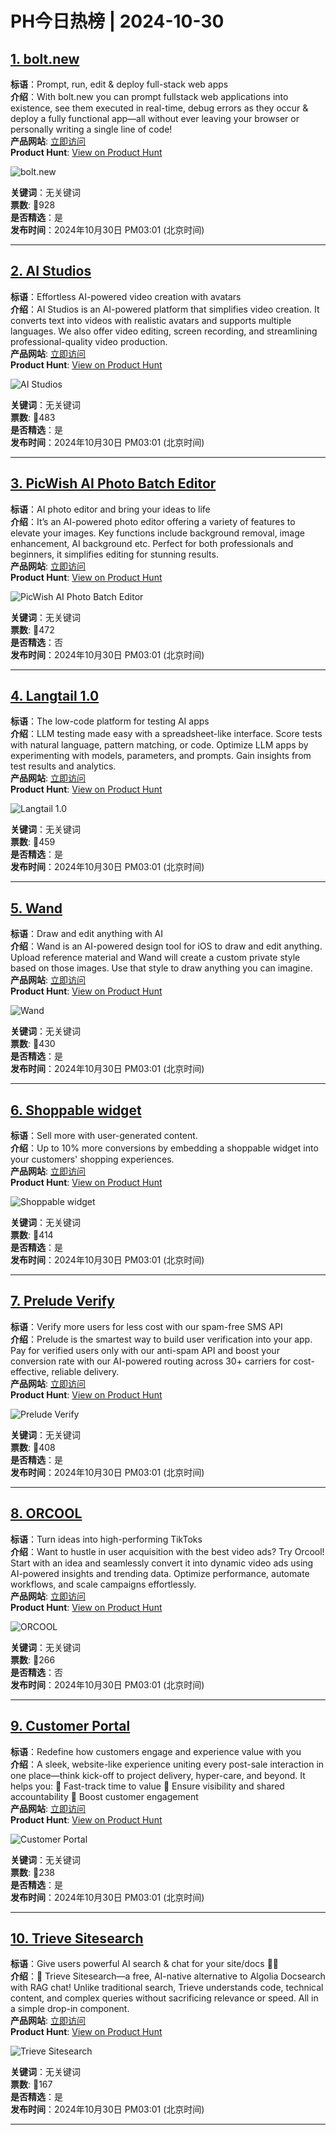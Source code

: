 # PH今日热榜 | 2024-10-30

## [1. bolt.new](https://www.producthunt.com/posts/bolt-new?utm_campaign=producthunt-api&utm_medium=api-v2&utm_source=Application%3A+linewalker+%28ID%3A+135281%29)  
**标语**：Prompt, run, edit & deploy full-stack web apps  
**介绍**：With bolt.new you can prompt fullstack web applications into existence, see them executed in real-time, debug errors as they occur & deploy a fully functional app—all without ever leaving your browser or personally writing a single line of code!  
**产品网站**: [立即访问](https://www.producthunt.com/r/OTWG7QWBMBQ2H7?utm_campaign=producthunt-api&utm_medium=api-v2&utm_source=Application%3A+linewalker+%28ID%3A+135281%29)  
**Product Hunt**: [View on Product Hunt](https://www.producthunt.com/posts/bolt-new?utm_campaign=producthunt-api&utm_medium=api-v2&utm_source=Application%3A+linewalker+%28ID%3A+135281%29)  

![bolt.new](https://ph-files.imgix.net/243b8dd1-15ce-4df7-99f4-e65347e9b06f.jpeg?auto=format&fit=crop&frame=1&h=512&w=1024)  

**关键词**：无关键词  
**票数**: 🔺928  
**是否精选**：是  
**发布时间**：2024年10月30日 PM03:01 (北京时间)  

---

## [2. AI Studios](https://www.producthunt.com/posts/ai-studios-2?utm_campaign=producthunt-api&utm_medium=api-v2&utm_source=Application%3A+linewalker+%28ID%3A+135281%29)  
**标语**：Effortless AI-powered video creation with avatars  
**介绍**：AI Studios is an AI-powered platform that simplifies video creation. It converts text into videos with realistic avatars and supports multiple languages. We also offer video editing, screen recording, and streamlining professional-quality video production.  
**产品网站**: [立即访问](https://www.producthunt.com/r/YCGEZTC5Z6SKWF?utm_campaign=producthunt-api&utm_medium=api-v2&utm_source=Application%3A+linewalker+%28ID%3A+135281%29)  
**Product Hunt**: [View on Product Hunt](https://www.producthunt.com/posts/ai-studios-2?utm_campaign=producthunt-api&utm_medium=api-v2&utm_source=Application%3A+linewalker+%28ID%3A+135281%29)  

![AI Studios](https://ph-files.imgix.net/372aa63e-8e98-4464-81f3-1e60dd670cd6.png?auto=format&fit=crop&frame=1&h=512&w=1024)  

**关键词**：无关键词  
**票数**: 🔺483  
**是否精选**：是  
**发布时间**：2024年10月30日 PM03:01 (北京时间)  

---

## [3. PicWish AI Photo Batch Editor](https://www.producthunt.com/posts/picwish-ai-photo-batch-editor?utm_campaign=producthunt-api&utm_medium=api-v2&utm_source=Application%3A+linewalker+%28ID%3A+135281%29)  
**标语**：AI photo editor and bring your ideas to life  
**介绍**：It’s an AI-powered photo editor offering a variety of features to elevate your images. Key functions include background removal, image enhancement, AI background etc. Perfect for both professionals and beginners, it simplifies editing for stunning results.  
**产品网站**: [立即访问](https://www.producthunt.com/r/LSAV2MO2E2RQVK?utm_campaign=producthunt-api&utm_medium=api-v2&utm_source=Application%3A+linewalker+%28ID%3A+135281%29)  
**Product Hunt**: [View on Product Hunt](https://www.producthunt.com/posts/picwish-ai-photo-batch-editor?utm_campaign=producthunt-api&utm_medium=api-v2&utm_source=Application%3A+linewalker+%28ID%3A+135281%29)  

![PicWish AI Photo Batch Editor](https://ph-files.imgix.net/26c16e40-3483-4fbd-bb8d-d501fbe5143a.png?auto=format&fit=crop&frame=1&h=512&w=1024)  

**关键词**：无关键词  
**票数**: 🔺472  
**是否精选**：否  
**发布时间**：2024年10月30日 PM03:01 (北京时间)  

---

## [4. Langtail 1.0](https://www.producthunt.com/posts/langtail-1-0?utm_campaign=producthunt-api&utm_medium=api-v2&utm_source=Application%3A+linewalker+%28ID%3A+135281%29)  
**标语**：The low-code platform for testing AI apps  
**介绍**：LLM testing made easy with a spreadsheet-like interface. Score tests with natural language, pattern matching, or code. Optimize LLM apps by experimenting with models, parameters, and prompts. Gain insights from test results and analytics.  
**产品网站**: [立即访问](https://www.producthunt.com/r/IOMKOQBE5JGKMA?utm_campaign=producthunt-api&utm_medium=api-v2&utm_source=Application%3A+linewalker+%28ID%3A+135281%29)  
**Product Hunt**: [View on Product Hunt](https://www.producthunt.com/posts/langtail-1-0?utm_campaign=producthunt-api&utm_medium=api-v2&utm_source=Application%3A+linewalker+%28ID%3A+135281%29)  

![Langtail 1.0](https://ph-files.imgix.net/a604d28d-844a-4c70-91a2-1e0b79f545ff.png?auto=format&fit=crop&frame=1&h=512&w=1024)  

**关键词**：无关键词  
**票数**: 🔺459  
**是否精选**：是  
**发布时间**：2024年10月30日 PM03:01 (北京时间)  

---

## [5. Wand](https://www.producthunt.com/posts/wand-5?utm_campaign=producthunt-api&utm_medium=api-v2&utm_source=Application%3A+linewalker+%28ID%3A+135281%29)  
**标语**：Draw and edit anything with AI  
**介绍**：Wand is an AI-powered design tool for iOS to draw and edit anything. Upload reference material and Wand will create a custom private style based on those images. Use that style to draw anything you can imagine.  
**产品网站**: [立即访问](https://www.producthunt.com/r/4P3OC645VKXALI?utm_campaign=producthunt-api&utm_medium=api-v2&utm_source=Application%3A+linewalker+%28ID%3A+135281%29)  
**Product Hunt**: [View on Product Hunt](https://www.producthunt.com/posts/wand-5?utm_campaign=producthunt-api&utm_medium=api-v2&utm_source=Application%3A+linewalker+%28ID%3A+135281%29)  

![Wand](https://ph-files.imgix.net/bfc5e29e-eb2f-495d-be06-7ab154779206.jpeg?auto=format&fit=crop&frame=1&h=512&w=1024)  

**关键词**：无关键词  
**票数**: 🔺430  
**是否精选**：是  
**发布时间**：2024年10月30日 PM03:01 (北京时间)  

---

## [6. Shoppable widget](https://www.producthunt.com/posts/shoppable-widget?utm_campaign=producthunt-api&utm_medium=api-v2&utm_source=Application%3A+linewalker+%28ID%3A+135281%29)  
**标语**：Sell more with user-generated content.  
**介绍**：Up to 10% more conversions by embedding a shoppable widget into your customers' shopping experiences.  
**产品网站**: [立即访问](https://www.producthunt.com/r/2QMTO6RZEQJBR4?utm_campaign=producthunt-api&utm_medium=api-v2&utm_source=Application%3A+linewalker+%28ID%3A+135281%29)  
**Product Hunt**: [View on Product Hunt](https://www.producthunt.com/posts/shoppable-widget?utm_campaign=producthunt-api&utm_medium=api-v2&utm_source=Application%3A+linewalker+%28ID%3A+135281%29)  

![Shoppable widget](https://ph-files.imgix.net/4d9e4d38-9d66-45e3-845a-55e9b3a3dec3.jpeg?auto=format&fit=crop&frame=1&h=512&w=1024)  

**关键词**：无关键词  
**票数**: 🔺414  
**是否精选**：是  
**发布时间**：2024年10月30日 PM03:01 (北京时间)  

---

## [7. Prelude Verify](https://www.producthunt.com/posts/prelude-verify?utm_campaign=producthunt-api&utm_medium=api-v2&utm_source=Application%3A+linewalker+%28ID%3A+135281%29)  
**标语**：Verify more users for less cost with our spam-free SMS API  
**介绍**：Prelude is the smartest way to build user verification into your app. Pay for verified users only with our anti-spam API and boost your conversion rate with our AI-powered routing across 30+ carriers for cost-effective, reliable delivery.  
**产品网站**: [立即访问](https://www.producthunt.com/r/HZJQVNM3VQ4AOS?utm_campaign=producthunt-api&utm_medium=api-v2&utm_source=Application%3A+linewalker+%28ID%3A+135281%29)  
**Product Hunt**: [View on Product Hunt](https://www.producthunt.com/posts/prelude-verify?utm_campaign=producthunt-api&utm_medium=api-v2&utm_source=Application%3A+linewalker+%28ID%3A+135281%29)  

![Prelude Verify](https://ph-files.imgix.net/b8dc7b0f-ab94-47ae-b631-fc97268766f8.png?auto=format&fit=crop&frame=1&h=512&w=1024)  

**关键词**：无关键词  
**票数**: 🔺408  
**是否精选**：是  
**发布时间**：2024年10月30日 PM03:01 (北京时间)  

---

## [8. ORCOOL](https://www.producthunt.com/posts/orcool?utm_campaign=producthunt-api&utm_medium=api-v2&utm_source=Application%3A+linewalker+%28ID%3A+135281%29)  
**标语**：Turn ideas  into high-performing TikToks  
**介绍**：Want to hustle in user acquisition with the best video ads? Try Orcool! Start with an idea and seamlessly convert it into dynamic video ads using AI-powered insights and trending data. Optimize performance, automate workflows, and scale campaigns effortlessly.  
**产品网站**: [立即访问](https://www.producthunt.com/r/NBVSBULKGW7KB4?utm_campaign=producthunt-api&utm_medium=api-v2&utm_source=Application%3A+linewalker+%28ID%3A+135281%29)  
**Product Hunt**: [View on Product Hunt](https://www.producthunt.com/posts/orcool?utm_campaign=producthunt-api&utm_medium=api-v2&utm_source=Application%3A+linewalker+%28ID%3A+135281%29)  

![ORCOOL](https://ph-files.imgix.net/bffb3a14-603e-4cb4-bfb8-94071582ef49.png?auto=format&fit=crop&frame=1&h=512&w=1024)  

**关键词**：无关键词  
**票数**: 🔺266  
**是否精选**：否  
**发布时间**：2024年10月30日 PM03:01 (北京时间)  

---

## [9. Customer Portal](https://www.producthunt.com/posts/customer-portal-2?utm_campaign=producthunt-api&utm_medium=api-v2&utm_source=Application%3A+linewalker+%28ID%3A+135281%29)  
**标语**：Redefine how customers engage and experience value with you  
**介绍**：A sleek, website-like experience uniting every post-sale interaction in one place—think kick-off to project delivery, hyper-care, and beyond. It helps you: 🎯 Fast-track time to value 🤝 Ensure visibility and shared accountability 💬 Boost customer engagement  
**产品网站**: [立即访问](https://www.producthunt.com/r/Y2MPG6SI727DT3?utm_campaign=producthunt-api&utm_medium=api-v2&utm_source=Application%3A+linewalker+%28ID%3A+135281%29)  
**Product Hunt**: [View on Product Hunt](https://www.producthunt.com/posts/customer-portal-2?utm_campaign=producthunt-api&utm_medium=api-v2&utm_source=Application%3A+linewalker+%28ID%3A+135281%29)  

![Customer Portal](https://ph-files.imgix.net/3f485aa0-8025-4dba-8cdf-8d013e76f4b2.png?auto=format&fit=crop&frame=1&h=512&w=1024)  

**关键词**：无关键词  
**票数**: 🔺238  
**是否精选**：是  
**发布时间**：2024年10月30日 PM03:01 (北京时间)  

---

## [10. Trieve Sitesearch](https://www.producthunt.com/posts/trieve-sitesearch?utm_campaign=producthunt-api&utm_medium=api-v2&utm_source=Application%3A+linewalker+%28ID%3A+135281%29)  
**标语**：Give users powerful AI search & chat for your site/docs 🔎✨  
**介绍**：🚀 Trieve Sitesearch—a free, AI-native alternative to Algolia Docsearch with RAG chat! Unlike traditional search, Trieve understands code, technical content, and complex queries without sacrificing relevance or speed. All in a simple drop-in component.  
**产品网站**: [立即访问](https://www.producthunt.com/r/A7K3RHU3UQII6G?utm_campaign=producthunt-api&utm_medium=api-v2&utm_source=Application%3A+linewalker+%28ID%3A+135281%29)  
**Product Hunt**: [View on Product Hunt](https://www.producthunt.com/posts/trieve-sitesearch?utm_campaign=producthunt-api&utm_medium=api-v2&utm_source=Application%3A+linewalker+%28ID%3A+135281%29)  

![Trieve Sitesearch](https://ph-files.imgix.net/3d94f69b-0699-42c4-b58e-093fb30c3832.png?auto=format&fit=crop&frame=1&h=512&w=1024)  

**关键词**：无关键词  
**票数**: 🔺167  
**是否精选**：是  
**发布时间**：2024年10月30日 PM03:01 (北京时间)  

---

